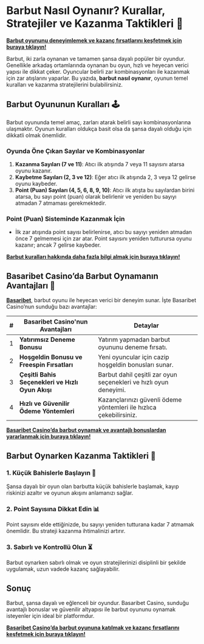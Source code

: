 # Barbut Nasıl Oynanır? Kurallar, Stratejiler ve Kazanma Taktikleri 🎲

**[Barbut oyununu deneyimlemek ve kazanç fırsatlarını keşfetmek için buraya tıklayın!](https://casinotr.link/gWCRZ4)**

Barbut, iki zarla oynanan ve tamamen şansa dayalı popüler bir oyundur. Genellikle arkadaş ortamlarında oynanan bu oyun, hızlı ve heyecan verici yapısı ile dikkat çeker. Oyuncular belirli zar kombinasyonları ile kazanmak için zar atışlarını yaparlar. Bu yazıda, **barbut nasıl oynanır**, oyunun temel kuralları ve kazanma stratejilerini bulabilirsiniz.

## Barbut Oyununun Kuralları 🕹️

Barbut oyununda temel amaç, zarları atarak belirli sayı kombinasyonlarına ulaşmaktır. Oyunun kuralları oldukça basit olsa da şansa dayalı olduğu için dikkatli olmak önemlidir.

### Oyunda Öne Çıkan Sayılar ve Kombinasyonlar

1. **Kazanma Sayıları (7 ve 11)**: Atıcı ilk atışında 7 veya 11 sayısını atarsa oyunu kazanır.
2. **Kaybetme Sayıları (2, 3 ve 12)**: Eğer atıcı ilk atışında 2, 3 veya 12 gelirse oyunu kaybeder.
3. **Point (Puan) Sayıları (4, 5, 6, 8, 9, 10)**: Atıcı ilk atışta bu sayılardan birini atarsa, bu sayı point (puan) olarak belirlenir ve yeniden bu sayıyı atmadan 7 atmaması gerekmektedir.

### Point (Puan) Sisteminde Kazanmak İçin

- İlk zar atışında point sayısı belirlenirse, atıcı bu sayıyı yeniden atmadan önce 7 gelmemesi için zar atar. Point sayısını yeniden tutturursa oyunu kazanır; ancak 7 gelirse kaybeder.

**[Barbut kuralları hakkında daha fazla bilgi almak için buraya tıklayın!](https://casinotr.link/gWCRZ4)**

## Basaribet Casino’da Barbut Oynamanın Avantajları 🧠

**[Basaribet](https://casinotr.link/gWCRZ4)**, barbut oyunu ile heyecan verici bir deneyim sunar. İşte Basaribet Casino’nun sunduğu bazı avantajlar:

| #  | Basaribet Casino'nun Avantajları                 | Detaylar |
|----|--------------------------------------------------|----------|
| 1  | **Yatırımsız Deneme Bonusu**                     | Yatırım yapmadan barbut oyununu deneme fırsatı. |
| 2  | **Hoşgeldin Bonusu ve Freespin Fırsatları**      | Yeni oyuncular için cazip hoşgeldin bonusları sunar. |
| 3  | **Çeşitli Bahis Seçenekleri ve Hızlı Oyun Akışı**| Barbut dahil çeşitli zar oyun seçenekleri ve hızlı oyun deneyimi. |
| 4  | **Hızlı ve Güvenilir Ödeme Yöntemleri**          | Kazançlarınızı güvenli ödeme yöntemleri ile hızlıca çekebilirsiniz. |

**[Basaribet Casino’da barbut oynamak ve avantajlı bonuslardan yararlanmak için buraya tıklayın!](https://casinotr.link/gWCRZ4)**

## Barbut Oynarken Kazanma Taktikleri 🎯

### 1. Küçük Bahislerle Başlayın 💸
Şansa dayalı bir oyun olan barbutta küçük bahislerle başlamak, kayıp riskinizi azaltır ve oyunun akışını anlamanızı sağlar.

### 2. Point Sayısına Dikkat Edin 📊
Point sayısını elde ettiğinizde, bu sayıyı yeniden tutturana kadar 7 atmamak önemlidir. Bu strateji kazanma ihtimalinizi artırır.

### 3. Sabırlı ve Kontrollü Olun ⏳
Barbut oynarken sabırlı olmak ve oyun stratejilerinizi disiplinli bir şekilde uygulamak, uzun vadede kazanç sağlayabilir.

## Sonuç

Barbut, şansa dayalı ve eğlenceli bir oyundur. Basaribet Casino, sunduğu avantajlı bonuslar ve güvenilir altyapısı ile barbut oyununu oynamak isteyenler için ideal bir platformdur.

**[Basaribet Casino’da barbut oyununa katılmak ve kazanç fırsatlarını keşfetmek için buraya tıklayın!](https://casinotr.link/gWCRZ4)**
